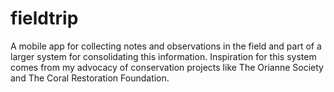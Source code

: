 # fieldtrip
A mobile app for collecting notes and observations in the field and part of a larger system for consolidating this information.  Inspiration for this system comes from my advocacy of conservation projects like The Orianne Society and The Coral Restoration Foundation.
